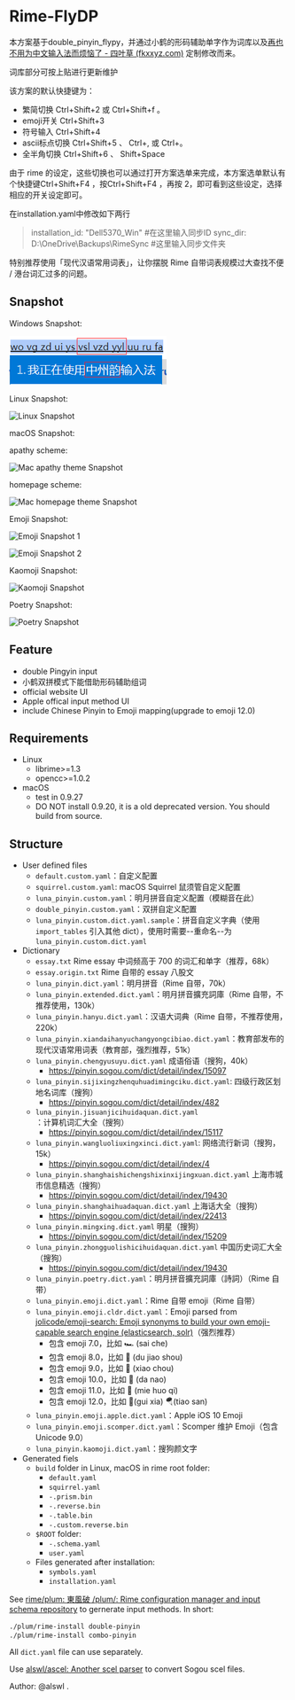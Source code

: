 # Rime-FlyDP

本方案基于double_pinyin_flypy，并通过小鹤的形码辅助单字作为词库以及[再也不用为中文输入法而烦恼了 - 四叶草 (fkxxyz.com)](https://www.fkxxyz.com/d/cloverpinyin/) 定制修改而来。

词库部分可按上贴进行更新维护

该方案的默认快捷键为：

- 繁简切换 Ctrl+Shift+2 或 Ctrl+Shift+f 。
- emoji开关 Ctrl+Shift+3
- 符号输入 Ctrl+Shift+4
- ascii标点切换 Ctrl+Shift+5 、 Ctrl+, 或 Ctrl+。
- 全半角切换 Ctrl+Shift+6 、 Shift+Space

由于 rime 的设定，这些切换也可以通过打开方案选单来完成，本方案选单默认有个快捷键Ctrl+Shift+F4 ，按Ctrl+Shift+F4 ，再按 2，即可看到这些设定，选择相应的开关设定即可。

 在installation.yaml中修改如下两行

>installation_id: "Dell5370_Win" #在这里输入同步ID
>sync_dir: D:\OneDrive\Backups\RimeSync #这里输入同步文件夹









特别推荐使用「现代汉语常用词表」，让你摆脱 Rime 自带词表规模过大查找不便 / 港台词汇过多的问题。

## Snapshot

Windows Snapshot:

![Windows Snapshot](https://raw.githubusercontent.com/komazhou/Rime/master/snapshots/Windows%20Snapshot.png)

Linux Snapshot:

![Linux Snapshot](https://raw.githubusercontent.com/alswl/Rime/master/snapshots/linux-rime.png)

macOS Snapshot:

apathy scheme:

![Mac apathy theme Snapshot](https://raw.githubusercontent.com/alswl/Rime/master/snapshots/mac-rime-apathy.png)

homepage scheme:

![Mac homepage theme Snapshot](https://raw.githubusercontent.com/alswl/Rime/master/snapshots/mac-rime-homepage.png)

Emoji Snapshot:

![Emoji Snapshot 1](https://raw.githubusercontent.com/alswl/Rime/master/snapshots/emoji-1.png)

![Emoji Snapshot 2](https://raw.githubusercontent.com/alswl/Rime/master/snapshots/emoji-2.png)

Kaomoji Snapshot:

![Kaomoji Snapshot](https://raw.githubusercontent.com/alswl/Rime/master/snapshots/kaomoji.png)

Poetry Snapshot:

![Poetry Snapshot](https://raw.githubusercontent.com/alswl/Rime/master/snapshots/poetry.png)


## Feature

- double Pingyin input
- 小鹤双拼模式下能借助形码辅助组词
- official website UI
- Apple offical input method UI
- include Chinese Pinyin to Emoji mapping(upgrade to emoji 12.0)


## Requirements

- Linux
  - librime>=1.3
  - opencc>=1.0.2
- macOS
  - test in 0.9.27
  - DO NOT install 0.9.20, it is a old deprecated version. You should build from source.


## Structure

- User defined files
  - `default.custom.yaml`：自定义配置
  - `squirrel.custom.yaml`: macOS Squirrel 鼠须管自定义配置
  - `luna_pinyin.custom.yaml`：明月拼音自定义配置（模糊音在此）
  - `double_pinyin.custom.yaml`：双拼自定义配置
  - `luna_pinyin.custom.dict.yaml.sample`：拼音自定义字典（使用 `import_tables`
        引入其他 dict），使用时需要--重命名--为 `luna_pinyin.custom.dict.yaml`
- Dictionary
  - `essay.txt` Rime essay 中词频高于 700 的词汇和单字（推荐，68k）
  - `essay.origin.txt` Rime 自带的 essay 八股文
  - `luna_pinyin.dict.yaml`：明月拼音（Rime 自带，70k）
  - `luna_pinyin.extended.dict.yaml`：明月拼音擴充詞庫（Rime 自带，不推荐使用，130k）
  - `luna_pinyin.hanyu.dict.yaml`：汉语大词典（Rime 自带，不推荐使用，220k）
  - `luna_pinyin.xiandaihanyuchangyongcibiao.dict.yaml`：教育部发布的现代汉语常用词表（教育部，强烈推荐，51k）
  - `luna_pinyin.chengyusuyu.dict.yaml` 成语俗语（搜狗，40k）
     - https://pinyin.sogou.com/dict/detail/index/15097
  - `luna_pinyin.sijixingzhenquhuadimingciku.dict.yaml`: 四级行政区划地名词库（搜狗）
     - https://pinyin.sogou.com/dict/detail/index/482
  - `luna_pinyin.jisuanjicihuidaquan.dict.yaml`：计算机词汇大全（搜狗）
     - https://pinyin.sogou.com/dict/detail/index/15117
  - `luna_pinyin.wangluoliuxingxinci.dict.yaml`: 网络流行新词（搜狗，15k）
     - https://pinyin.sogou.com/dict/detail/index/4
  - `luna_pinyin.shanghaishichengshixinxijingxuan.dict.yaml` 上海市城市信息精选（搜狗）
     - https://pinyin.sogou.com/dict/detail/index/19430
  - `luna_pinyin.shanghaihuadaquan.dict.yaml` 上海话大全（搜狗）
     - https://pinyin.sogou.com/dict/detail/index/22413
  - `luna_pinyin.mingxing.dict.yaml` 明星（搜狗）
     - https://pinyin.sogou.com/dict/detail/index/15209
  - `luna_pinyin.zhongguolishicihuidaquan.dict.yaml` 中国历史词汇大全（搜狗）
     - https://pinyin.sogou.com/dict/detail/index/19430
  - `luna_pinyin.poetry.dict.yaml`：明月拼音擴充詞庫（詩詞）（Rime 自带）
  - `luna_pinyin.emoji.dict.yaml`：Rime 自带 emoji（Rime 自带）
  - `luna_pinyin.emoji.cldr.dict.yaml`：Emoji parsed from [jolicode/emoji-search: Emoji synonyms to build your own emoji-capable search engine (elasticsearch, solr)](https://github.com/jolicode/emoji-search)（强烈推荐）
    - 包含 emoji 7.0，比如 🏎️ (sai che)
    - 包含 emoji 8.0，比如 🦄️ (du jiao shou)
    - 包含 emoji 9.0，比如 🤡 (xiao chou)
    - 包含 emoji 10.0，比如 🧠 (da nao)
    - 包含 emoji 11.0，比如 🧯 (mie huo qi)
    - 包含 emoji 12.0，比如 🧎(gui xia) 🪂(tiao san)
  - `luna_pinyin.emoji.apple.dict.yaml`：Apple iOS 10 Emoji
  - `luna_pinyin.emoji.scomper.dict.yaml`：Scomper 维护 Emoji（包含 Unicode 9.0）
  - `luna_pinyin.kaomoji.dict.yaml`：搜狗颜文字
- Generated fiels
  - `build` folder in Linux, macOS in rime root folder:
     - `default.yaml`
     - `squirrel.yaml`
     - `-.prism.bin`
     - `-.reverse.bin`
     - `-.table.bin`
     - `-.custom.reverse.bin`
  - `$ROOT` folder:
     - `-.schema.yaml`
     - `user.yaml`
  - Files generated after installation:
     - `symbols.yaml`
     - `installation.yaml`

See [rime/plum: 東風破 /plum/: Rime configuration manager and input schema repository](https://github.com/rime/plum)
to gernerate input methods. In short:

```
./plum/rime-install double-pinyin
./plum/rime-install combo-pinyin
```

All `dict.yaml` file can use separately.

Use [alswl/ascel: Another scel parser](https://github.com/alswl/ascel) to convert Sogou scel files.

Author: @alswl .

